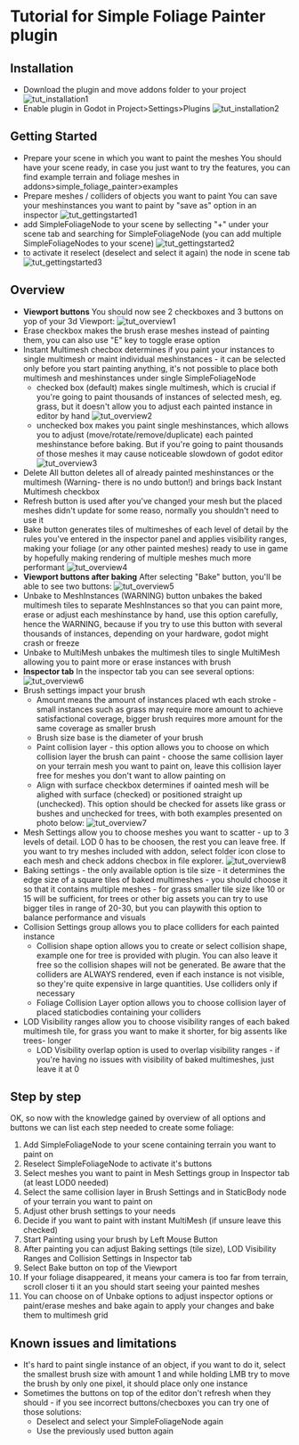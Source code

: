 
# Tutorial for Simple Foliage Painter plugin




## Installation
- Download the plugin and move addons folder to your project
![tut_installation1](tut_installation1.png)
- Enable plugin in Godot in Project>Settings>Plugins
![tut_installation2](tut_installation2.png)

## Getting Started
- Prepare your scene in which you want to paint the meshes
You should have your scene ready, in case you just want to try the features, you can find example terrain and foliage meshes in addons>simple_foliage_painter>examples
- Prepare meshes / colliders of objects you want to paint
You can save your meshinstances you want to paint by "save as" option in an inspector
![tut_gettingstarted1](tut_gettingstarted1.png)
- add SimpleFoliageNode to your scene by sellecting "+" under your scene tab and searching for SimpleFoliageNode (you can add multiple SimpleFoliageNodes to your scene)
![tut_gettingstarted2](tut_gettingstarted2.png)
- to activate it reselect (deselect and select it again) the node in scene tab 
![tut_gettingstarted3](tut_gettingstarted3.png)
## Overview
- **Viewport buttons**
You should now see 2 checkboxes and 3 buttons on yop of your 3d Viewport:
![tut_overview1](tut_overview1.png)
- Erase checkbox makes the brush erase meshes instead of painting them, you can also use "E" key to toggle erase option
- Instant Multimesh checbox determines if you paint your instances to single multimesh or maint individual meshinstances - it can be selected only before you start painting anything, it's not possible to place both multimesh and meshinstances under single SimpleFoliageNode
    - checked box (default) makes single multimesh, which is crucial if you're going to paint thousands of instances of selected mesh, eg. grass, but it doesn't allow you to adjust each painted instance in editor by hand
    ![tut_overview2](tut_overview2.png)
    - unchecked box makes you paint single meshinstances, which allows you to adjust (move/rotate/remove/duplicate) each painted meshinstance before baking. But if you're going to paint thousands of those meshes it may cause noticeable slowdown of godot editor
    ![tut_overview3](tut_overview3.png)
- Delete All button deletes all of already painted meshinstances or the multimesh (Warning- there is no undo button!) and brings back Instant Multimesh checkbox
- Refresh button is used after you've changed your mesh but the placed meshes didn't update for some reaso, normally you shouldn't need to use it
- Bake button generates tiles of multimeshes of each level of detail by the rules you've entered in the inspector panel and applies visibility ranges, making your foliage (or any other painted meshes) ready to use in game by hopefully making rendering of multiple meshes much more performant
![tut_overview4](tut_overview4.png)
- **Viewport buttons after baking**
After selecting "Bake" button, you'll be able to see two buttons:
![tut_overview5](tut_overview5.png)
- Unbake to MeshInstances (WARNING) button unbakes the baked multimesh tiles to separate MeshInstances so that you can paint more, erase or adjust each meshinstance by hand, use this option carefully, hence the WARNING, because if you try to use this button with several thousands of instances, depending on your hardware, godot might crash or freeze
- Unbake to MultiMesh unbakes the multimesh tiles to single MultiMesh allowing you to paint more or erase instances with brush
- **Inspector tab**
In the inspector tab you can see several options:
![tut_overview6](tut_overview6.png)
- Brush settings impact your brush
    - Amount means the amount of instances placed wth each stroke - small instances such as grass may require more amount to achieve satisfactional coverage, bigger brush requires more amount for the same coverage as smaller brush
    - Brush size base is the diameter of your brush
    - Paint collision layer - this option allows you to choose on which collision layer the brush can paint - choose the same collision layer on your terrain mesh you want to paint on, leave this collision layer free for meshes you don't want to allow painting on
    - Align with surface checkbox determines if oainted mesh will be alighed with surface (checked) or positioned straight up (unchecked). This option should be checked for assets like grass or bushes and unchecked for trees, with both examples presented on photo below:
 ![tut_overview7](tut_overview7.png)
 - Mesh Settings allow you to choose meshes you want to scatter - up to 3 levels of detail. LOD 0 has to be choosen, the rest you can leave free. If you want to try meshes included with addon, select folder icon close to each mesh and check addons checbox in file explorer.
 ![tut_overview8](tut_overview8.png)
  - Baking settings - the only available option is tile size - it determines the edge size of a square tiles of baked multimeshes - you should choose it so that it contains multiple meshes - for grass smaller tile size like 10 or 15 will be sufficient, for trees or other big assets you can try to use bigger tiles in range of 20-30, but you can playwith this option to balance performance and visuals
  - Collision Settings group allows you to place colliders for each painted instance
    - Collision shape option allows you to create or select collision shape, example one for tree is provided with plugin. You can also leave it free so the collision shapes will not be generated. Be aware that the colliders are ALWAYS rendered, even if each instance is not visible, so they're quite expensive in large quantities. Use colliders only if necessary
    - Foliage Collision Layer option allows you to choose collision layer of placed staticbodies containing your colliders
- LOD Visibility ranges allow you to choose visibility ranges of each baked multimesh tile, for grass you want to make it shorter, for big assents like trees- longer
    - LOD Visibility overlap option is used to overlap visibility ranges - if you're having no issues with visibility of baked multimeshes, just leave it at 0
    
## Step by step
OK, so now with the knowledge gained by overview of all options and buttons we can list each step needed to create some foliage:
1. Add SimpleFoliageNode to your scene containing terrain you want to paint on
2. Reselect SimpleFoliageNode to activate it's buttons
3. Select meshes you want to paint in Mesh Settings group in Inspector tab (at least LOD0 needed)
4. Select the same collision layer in Brush Settings and in StaticBody node of your terrain you want to paint on
5. Adjust other brush settings to your needs
6. Decide if you want to paint with instant MultiMesh (if unsure leave this checked)
7. Start Painting using your brush by Left Mouse Button
8. After painting you can adjust Baking settings (tile size), LOD Visibility Ranges and Collision Settings in Inspector tab
9. Select Bake button on top of the Viewport
10. If your foliage disappeared, it means your camera is too far from terrain, scroll closer ti it an you should start seeing your painted meshes
11. You can choose on of Unbake options to adjust inspector options or paint/erase meshes and bake again to apply your changes and bake them to multimesh grid
## Known issues and limitations
- It's hard to paint single instance of an object, if you want to do it, select the smallest brush size with amount 1 and while holding LMB try to move the brush by only one pixel, it should place only one instance
- Sometimes the buttons on top of the editor don't refresh when they should - if you see incorrect buttons/checboxes you can try one of those solutions:
    - Deselect and select your SimpleFoliageNode again
    - Use the previously used button again
